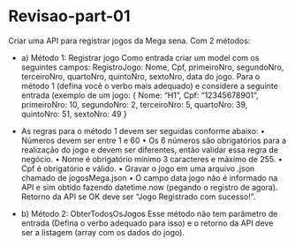 # Revisao-part-01

Criar uma API para registrar jogos da Mega sena. Com 2 métodos:
* a)	Método 1: Registrar jogo
Como entrada criar um model com os seguintes campos:
RegistroJogo: Nome, Cpf, primeiroNro, segundoNro, terceiroNro, quartoNro, quintoNro, sextoNro, data do jogo.
Para o método 1 (defina você o verbo mais adequado) e considere a seguinte entrada (exemplo de um jogo:
{
Nome: “H1”,
Cpf: “12345678901”,
primeiroNro: 10,
segundoNro: 2,
terceiroNro: 5,
quartoNro: 39,
quintoNro: 51,
sextoNro: 49
}
* As regras para o método 1 devem ser seguidas conforme abaixo:
•	Números devem ser entre 1 e 60
•	Os 6 números são obrigatórios para a realização do jogo e devem ser diferentes, então validar essa regra de negócio.
•	Nome é obrigatório mínimo 3 caracteres e máximo de 255.
•	Cpf é obrigatório e válido.
•	Gravar o jogo em uma arquivo .json chamado de jogosMega.json
•	O campo data jogo não é informado na API e sim obtido fazendo datetime.now (pegando o registro de agora).
Retorno da API se OK deve ser “Jogo Registrado com sucesso!”.

* b) Método 2: ObterTodosOsJogos
Esse método não tem parâmetro de entrada (Defina o verbo adequado para isso) e o retorno da API deve ser a listagem (array com os dados do jogo).
